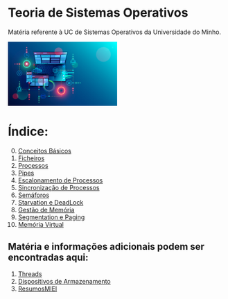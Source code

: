 # Teoria de Sistemas Operativos
Matéria referente à UC de Sistemas Operativos da Universidade do Minho.

<img src="/img/os-main.jpg" alt="profilepic" width="50%" height="50%">

# Índice:


 0. [Conceitos Básicos](./00_Conceitos_Básicos.md)
 1. [Ficheiros](./01_Ficheiros.md)
 2. [Processos](./02_Processos.md)
 3. [Pipes](./03_Pipes.md)
 4. [Escalonamento de Processos](./04_Escalonamento_de_Processos.md)
 5. [Sincronização de Processos](./05_Sincronização_de_Processos.md)
 6. [Semáforos](./06_Semáforos.md)
 7. [Starvation e DeadLock](./07_Starvation_e_Deadlock.md)
 8. [Gestão de Memória](./08_Gestão_de_Memória.md)
 9. [Segmentation e Paging](./09_Segmentation_e_Paging.md)
 10. [Memória Virtual](./10_Memória_Virtual.md)

 
## Matéria e informações adicionais podem ser encontradas aqui:
 1. [Threads](./E1_Thread.md)
 2. [Dispositivos de Armazenamento](./E2_Dispositivos_de_Armazenamento.md)
 3. [ResumosMIEI](https://github.com/mendess/ResumosMIEI/tree/master/SO)

